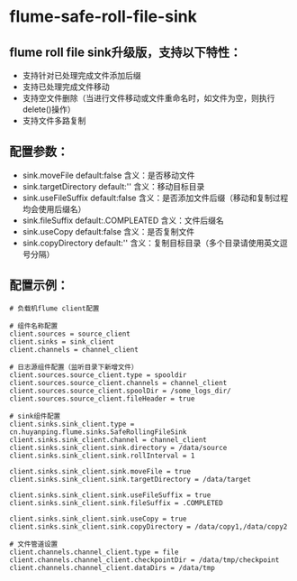 flume-safe-roll-file-sink 
===========================
flume roll file sink升级版，支持以下特性：
-------------------------------
+ 支持针对已处理完成文件添加后缀
+ 支持已处理完成文件移动
+ 支持空文件删除（当进行文件移动或文件重命名时，如文件为空，则执行delete()操作）
+ 支持文件多路复制

配置参数：
----------------------
- sink.moveFile	default:false	含义：是否移动文件
- sink.targetDirectory	default:''	含义：移动目标目录
- sink.useFileSuffix	default:false	含义：是否添加文件后缀（移动和复制过程均会使用后缀名）
- sink.fileSuffix	default:.COMPLEATED	含义：文件后缀名
- sink.useCopy		default:false		含义：是否复制文件
- sink.copyDirectory	default:''		含义：复制目标目录（多个目录请使用英文逗号分隔）

配置示例：
--------------------
```shell
# 负载机flume client配置

# 组件名称配置
client.sources = source_client
client.sinks = sink_client
client.channels = channel_client

# 日志源组件配置（监听目录下新增文件）
client.sources.source_client.type = spooldir
client.sources.source_client.channels = channel_client
client.sources.source_client.spoolDir = /some_logs_dir/
client.sources.source_client.fileHeader = true

# sink组件配置
client.sinks.sink_client.type = cn.huyanping.flume.sinks.SafeRollingFileSink
client.sinks.sink_client.channel = channel_client
client.sinks.sink_client.sink.directory = /data/source
client.sinks.sink_client.sink.rollInterval = 1

client.sinks.sink_client.sink.moveFile = true
client.sinks.sink_client.sink.targetDirectory = /data/target

client.sinks.sink_client.sink.useFileSuffix = true
client.sinks.sink_client.sink.fileSuffix = .COMPLETED

client.sinks.sink_client.sink.useCopy = true
client.sinks.sink_client.sink.copyDirectory = /data/copy1,/data/copy2

# 文件管道设置
client.channels.channel_client.type = file
client.channels.channel_client.checkpointDir = /data/tmp/checkpoint
client.channels.channel_client.dataDirs = /data/tmp
```

